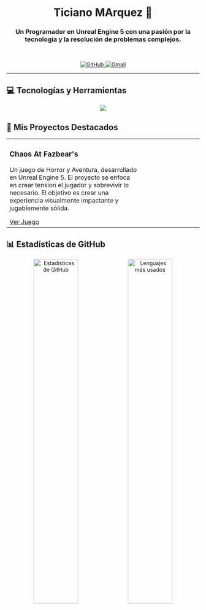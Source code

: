 <h1 align="center">Ticiano MArquez 👋</h1>
<h3 align="center">Un Programador en Unreal Engine 5 con una pasión por la tecnología y la resolución de problemas complejos.</h3>

<br>

<p align="center">
  <a href="https://github.com/TicianoDev">
    <img src="https://img.shields.io/badge/GitHub-181717?style=for-the-badge&logo=github&logoColor=white" alt="GitHub"/>
  </a>
  <a href="mailto:marquezticiano05@gmail.com">
    <img src="https://img.shields.io/badge/Gmail-D14836?style=for-the-badge&logo=gmail&logoColor=white" alt="Gmail"/>
  </a>
</p>

---


## 💻 Tecnologías y Herramientas

<p align="center">
  <a href="https://skillicons.dev">
    <img src="https://skillicons.dev/icons?i=js,ts,react,nextjs,nodejs,express,mongodb,mysql,py,django,docker,git&perline=6&theme=dark" />
  </a>
</p>

## 🚀 Mis Proyectos Destacados

<table width="100%">
  <tr>
    <td width="70%" valign="top">
      <h3>Chaos At Fazbear's</h3>
      <p>Un juego de Horror y Aventura, desarrollado en Unreal Engine 5. El proyecto se enfoca en crear tension el jugador y sobrevivir lo necesario. El objetivo es crear una experiencia visualmente impactante y jugablemente sólida.</p>
      <a href="[[LINK_AL_REPOSITORIO]](https://gamejolt.com/games/CAF/997065)" style="margin-right: 10px;">Ver Juego</a>
    </td>
    <td width="30%" align="center">
      </td>
  </tr>
</table>

## 📊 Estadísticas de GitHub

<div align="center">
  <img src="https://github-readme-stats.vercel.app/api?username=TicianoDev&show_icons=true&theme=radical&hide_border=true&include_all_commits=true&count_private=true" alt="Estadísticas de GitHub" width="48%"/>
  <img src="https://github-readme-stats.vercel.app/api/top-langs/?username=TicianoDev&layout=compact&langs_count=8&theme=radical&hide_border=true" alt="Lenguajes más usados" width="48%"/>
</div>

<br>
